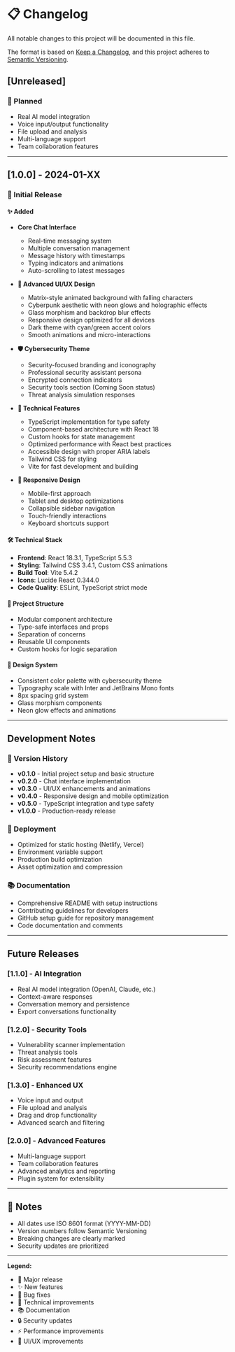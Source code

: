 # 📋 Changelog

All notable changes to this project will be documented in this file.

The format is based on [Keep a Changelog](https://keepachangelog.com/en/1.0.0/),
and this project adheres to [Semantic Versioning](https://semver.org/spec/v2.0.0.html).

## [Unreleased]

### 🔮 Planned
- Real AI model integration
- Voice input/output functionality
- File upload and analysis
- Multi-language support
- Team collaboration features

---

## [1.0.0] - 2024-01-XX

### 🎉 Initial Release

#### ✨ Added
- **Core Chat Interface**
  - Real-time messaging system
  - Multiple conversation management
  - Message history with timestamps
  - Typing indicators and animations
  - Auto-scrolling to latest messages

- **🎨 Advanced UI/UX Design**
  - Matrix-style animated background with falling characters
  - Cyberpunk aesthetic with neon glows and holographic effects
  - Glass morphism and backdrop blur effects
  - Responsive design optimized for all devices
  - Dark theme with cyan/green accent colors
  - Smooth animations and micro-interactions

- **🛡️ Cybersecurity Theme**
  - Security-focused branding and iconography
  - Professional security assistant persona
  - Encrypted connection indicators
  - Security tools section (Coming Soon status)
  - Threat analysis simulation responses

- **🔧 Technical Features**
  - TypeScript implementation for type safety
  - Component-based architecture with React 18
  - Custom hooks for state management
  - Optimized performance with React best practices
  - Accessible design with proper ARIA labels
  - Tailwind CSS for styling
  - Vite for fast development and building

- **📱 Responsive Design**
  - Mobile-first approach
  - Tablet and desktop optimizations
  - Collapsible sidebar navigation
  - Touch-friendly interactions
  - Keyboard shortcuts support

#### 🛠️ Technical Stack
- **Frontend**: React 18.3.1, TypeScript 5.5.3
- **Styling**: Tailwind CSS 3.4.1, Custom CSS animations
- **Build Tool**: Vite 5.4.2
- **Icons**: Lucide React 0.344.0
- **Code Quality**: ESLint, TypeScript strict mode

#### 📁 Project Structure
- Modular component architecture
- Type-safe interfaces and props
- Separation of concerns
- Reusable UI components
- Custom hooks for logic separation

#### 🎨 Design System
- Consistent color palette with cybersecurity theme
- Typography scale with Inter and JetBrains Mono fonts
- 8px spacing grid system
- Glass morphism components
- Neon glow effects and animations

---

## Development Notes

### 🔄 Version History
- **v0.1.0** - Initial project setup and basic structure
- **v0.2.0** - Chat interface implementation
- **v0.3.0** - UI/UX enhancements and animations
- **v0.4.0** - Responsive design and mobile optimization
- **v0.5.0** - TypeScript integration and type safety
- **v1.0.0** - Production-ready release

### 🚀 Deployment
- Optimized for static hosting (Netlify, Vercel)
- Environment variable support
- Production build optimization
- Asset optimization and compression

### 📚 Documentation
- Comprehensive README with setup instructions
- Contributing guidelines for developers
- GitHub setup guide for repository management
- Code documentation and comments

---

## Future Releases

### [1.1.0] - AI Integration
- Real AI model integration (OpenAI, Claude, etc.)
- Context-aware responses
- Conversation memory and persistence
- Export conversations functionality

### [1.2.0] - Security Tools
- Vulnerability scanner implementation
- Threat analysis tools
- Risk assessment features
- Security recommendations engine

### [1.3.0] - Enhanced UX
- Voice input and output
- File upload and analysis
- Drag and drop functionality
- Advanced search and filtering

### [2.0.0] - Advanced Features
- Multi-language support
- Team collaboration features
- Advanced analytics and reporting
- Plugin system for extensibility

---

## 📝 Notes

- All dates use ISO 8601 format (YYYY-MM-DD)
- Version numbers follow Semantic Versioning
- Breaking changes are clearly marked
- Security updates are prioritized

---

**Legend:**
- 🎉 Major release
- ✨ New features
- 🐛 Bug fixes
- 🔧 Technical improvements
- 📚 Documentation
- 🔒 Security updates
- ⚡ Performance improvements
- 🎨 UI/UX improvements